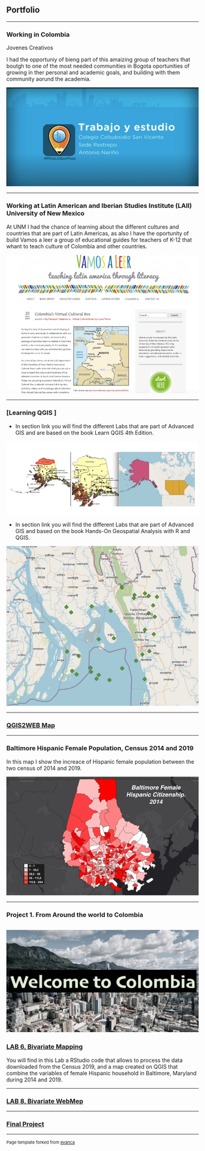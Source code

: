 ## Portfolio

---
### Working in Colombia
Jovenes Creativos 

I had the opportuniy of bieng part of this amaizing group of teachers that boutgh to one of the most needed communities in Bogota oportunities of growing in ther personal and academic goals, and building with them community aorund the academia.

 <a href="https://youtu.be/CsW9gm01qoE?list=LL"> <img src="/images/3C7550E5-8F23-4F7F-812B-AB26C26E5197.jpeg?raw=true"/> </a> 

---

### Working at Latin American and Iberian Studies Institute (LAII) University of New Mexico 

At UNM I had the chance of learning about the different cultures and countries that are part of Latin Americas, as also I have the oportunity of build Vamos a leer a group of educational guides for teachers of K-12 that whant to teach culture of Colombia and other countries.

<a href="https://teachinglatinamericathroughliterature.wordpress.com/2020/05/20/colombias-virtual-cultural-box/"> <img src="/images/7CE707FC-FE29-4A1B-8F04-9B2581BFCA03.jpeg?raw=true"/> </a> 

---

### [Learning QGIS ]

- In section link you will find the different Labs that are part of Advanced GIS and are based on the book Learn QGIS 4th Edition.

[<img src="/images/Chapter 2.jpeg?raw=true"/>](/Learn_QGIS_Fourth_Edition/index.md)

- In section link you will find the different Labs that are part of Advanced GIS and based on the book Hands-On Geospatial Analysis with R and QGIS.

[<img src="/Hands-On Geospatial Analysis with R and QGIS/chapter 2/43D335C2-1C27-4906-9D3E-3972CB9E9A48.jpeg?raw=true"/>](/Hands_On_Geospatial_Analysis_with_R_and_QGIS/index.md)

---

### [QGIS2WEB Map](/LAB_5/qgis2web_2021_03_11-22_42_23_785815/)

---

### Baltimore Hispanic Female Population, Census 2014 and 2019

In this map I show the increace of Hispanic female population between the two census of 2014 and 2019.

<img src="/images/balt_hispanic_female_2014-19.gif"/>

---
### Project 1. From Around the world to Colombia

[<img src="/images/5B127238-A95E-4A0C-93D3-D71B7B068EE1_1_105_c.jpeg"/>](/realproject1/README.md)   
---

### [LAB 6, Bivariate Mapping](/lab6/index.md) 
You will find in this Lab a RStudio code that allows to process the data downloaded from the Census 2019, and a map created on QGIS that combine the variables of female Hispanic household in Baltimore, Maryland during 2014 and 2019.

---
### [LAB 8, Bivariate WebMep](LAB8/index.md/)

---

### [Final Project](/final_project/index.html)


---
<p style="font-size:11px">Page template forked from <a href="https://github.com/evanca/quick-portfolio">evanca</a></p>
<!-- Remove above link if you don't want to attibute -->
